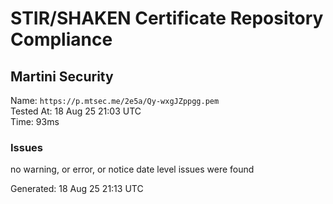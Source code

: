 # STIR/SHAKEN Certificate Repository Compliance

## Martini Security

Name: `https://p.mtsec.me/2e5a/Qy-wxgJZppgg.pem`\
Tested At: 18 Aug 25 21:03 UTC\
Time: 93ms

### Issues

no warning, or error, or notice date level issues were found

Generated: 18 Aug 25 21:13 UTC